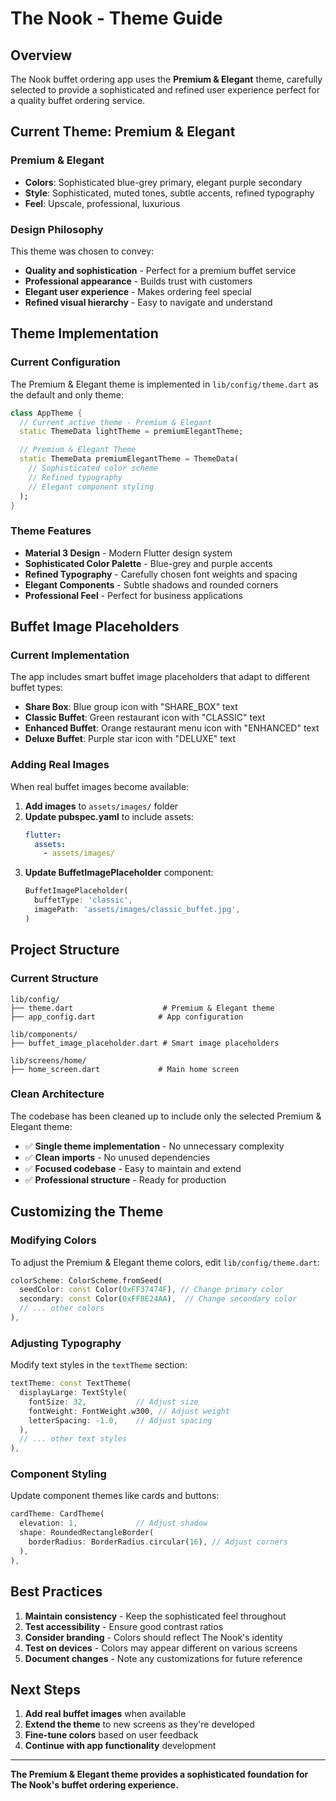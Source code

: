 # The Nook - Theme Guide

## Overview
The Nook buffet ordering app uses the **Premium & Elegant** theme, carefully selected to provide a sophisticated and refined user experience perfect for a quality buffet ordering service.

## Current Theme: Premium & Elegant

### **Premium & Elegant**
- **Colors**: Sophisticated blue-grey primary, elegant purple secondary
- **Style**: Sophisticated, muted tones, subtle accents, refined typography
- **Feel**: Upscale, professional, luxurious

### **Design Philosophy**
This theme was chosen to convey:
- **Quality and sophistication** - Perfect for a premium buffet service
- **Professional appearance** - Builds trust with customers
- **Elegant user experience** - Makes ordering feel special
- **Refined visual hierarchy** - Easy to navigate and understand

## Theme Implementation

### Current Configuration
The Premium & Elegant theme is implemented in `lib/config/theme.dart` as the default and only theme:

```dart
class AppTheme {
  // Current active theme - Premium & Elegant
  static ThemeData lightTheme = premiumElegantTheme;

  // Premium & Elegant Theme
  static ThemeData premiumElegantTheme = ThemeData(
    // Sophisticated color scheme
    // Refined typography
    // Elegant component styling
  );
}
```

### Theme Features
- **Material 3 Design** - Modern Flutter design system
- **Sophisticated Color Palette** - Blue-grey and purple accents
- **Refined Typography** - Carefully chosen font weights and spacing
- **Elegant Components** - Subtle shadows and rounded corners
- **Professional Feel** - Perfect for business applications

## Buffet Image Placeholders

### Current Implementation
The app includes smart buffet image placeholders that adapt to different buffet types:
- **Share Box**: Blue group icon with "SHARE_BOX" text
- **Classic Buffet**: Green restaurant icon with "CLASSIC" text
- **Enhanced Buffet**: Orange restaurant menu icon with "ENHANCED" text
- **Deluxe Buffet**: Purple star icon with "DELUXE" text

### Adding Real Images
When real buffet images become available:
1. **Add images** to `assets/images/` folder
2. **Update pubspec.yaml** to include assets:
   ```yaml
   flutter:
     assets:
       - assets/images/
   ```
3. **Update BuffetImagePlaceholder** component:
   ```dart
   BuffetImagePlaceholder(
     buffetType: 'classic',
     imagePath: 'assets/images/classic_buffet.jpg',
   )
   ```

## Project Structure

### Current Structure
```
lib/config/
├── theme.dart                    # Premium & Elegant theme
├── app_config.dart              # App configuration

lib/components/
├── buffet_image_placeholder.dart # Smart image placeholders

lib/screens/home/
├── home_screen.dart             # Main home screen
```

### Clean Architecture
The codebase has been cleaned up to include only the selected Premium & Elegant theme:
- ✅ **Single theme implementation** - No unnecessary complexity
- ✅ **Clean imports** - No unused dependencies
- ✅ **Focused codebase** - Easy to maintain and extend
- ✅ **Professional structure** - Ready for production

## Customizing the Theme

### Modifying Colors
To adjust the Premium & Elegant theme colors, edit `lib/config/theme.dart`:
```dart
colorScheme: ColorScheme.fromSeed(
  seedColor: const Color(0xFF37474F), // Change primary color
  secondary: const Color(0xFF8E24AA),  // Change secondary color
  // ... other colors
),
```

### Adjusting Typography
Modify text styles in the `textTheme` section:
```dart
textTheme: const TextTheme(
  displayLarge: TextStyle(
    fontSize: 32,           // Adjust size
    fontWeight: FontWeight.w300, // Adjust weight
    letterSpacing: -1.0,    // Adjust spacing
  ),
  // ... other text styles
),
```

### Component Styling
Update component themes like cards and buttons:
```dart
cardTheme: CardTheme(
  elevation: 1,             // Adjust shadow
  shape: RoundedRectangleBorder(
    borderRadius: BorderRadius.circular(16), // Adjust corners
  ),
),
```

## Best Practices

1. **Maintain consistency** - Keep the sophisticated feel throughout
2. **Test accessibility** - Ensure good contrast ratios
3. **Consider branding** - Colors should reflect The Nook's identity
4. **Test on devices** - Colors may appear different on various screens
5. **Document changes** - Note any customizations for future reference

## Next Steps

1. **Add real buffet images** when available
2. **Extend the theme** to new screens as they're developed
3. **Fine-tune colors** based on user feedback
4. **Continue with app functionality** development

---

**The Premium & Elegant theme provides a sophisticated foundation for The Nook's buffet ordering experience.**
